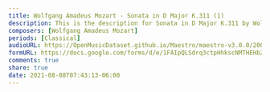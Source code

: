 ```yaml
---
title: Wolfgang Amadeus Mozart - Sonata in D Major K.311 (1)
description: This is the description for Sonata in D Major K.311 by Wolfgang Amadeus Mozart
composers: [Wolfgang Amadeus Mozart]
periods: [Classical]
audioURL: https://OpenMusicDataset.github.io/Maestro/maestro-v3.0.0/2009/MIDI-Unprocessed_05_R1_2009_01-02_ORIG_MID--AUDIO_05_R1_2009_05_R1_2009_01_WAV.midi
formURL: https://docs.google.com/forms/d/e/1FAIpQLSdrq3ctpHhkscNMTHEHbZp9lH3lGemMZXBBxN4kGfaWote6iQ/viewform
comments: true
share: true
date: 2021-08-08T07:43:13-06:00
---
```

